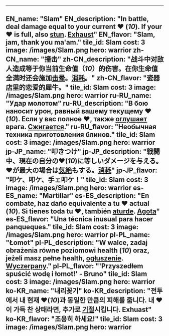 ---

EN_name: "Slam"
EN_description: "In battle, deal damage equal to your current ❤️ (*10*).  If your ❤️ is full, also <u>stun</u>.  <u>Exhaust</u>"
EN_flavor: "Slam, jam, thank you ma'am."
tile_id: Slam
cost: 3
image: /images/Slam.png
hero: warrior
zh-CN_name: "撞击"
zh-CN_description: "战斗中对敌人造成等于你当前生命值（*10*）的伤害。在你生命值全满时还会施加<u>击晕</u>。<u>消耗</u>。"
zh-CN_flavor: "瓷器店里的恋爱的犀牛。"
tile_id: Slam
cost: 3
image: /images/Slam.png
hero: warrior
ru-RU_name: "Удар молотом"
ru-RU_description: "В бою наносит урон, равный вашему текущему ❤️ (*10*). Если у вас полное ❤️, также <u>оглушает</u> врага. <u>Сжигается</u>."
ru-RU_flavor: "Необычная техника приготовления блинов."
tile_id: Slam
cost: 3
image: /images/Slam.png
hero: warrior
jp-JP_name: "叩きつけ"
jp-JP_description: "戦闘中、現在の自分の❤️(*10*)に等しいダメージを与える。❤️が最大の場合は<u>気絶</u>もする。<u>消耗</u>"
jp-JP_flavor: "叩ケ、叩ケ、手ェ叩ケ！"
tile_id: Slam
cost: 3
image: /images/Slam.png
hero: warrior
es-ES_name: "Martillar"
es-ES_description: "En combate, haz daño equivalente a tu ❤️ actual (*10*). Si tienes toda tu ❤️, también <u>aturde</u>. <u>Agota</u>"
es-ES_flavor: "Una técnica inusual para hacer panqueques."
tile_id: Slam
cost: 3
image: /images/Slam.png
hero: warrior
pl-PL_name: "Łomot"
pl-PL_description: "W walce, zadaj obrażenia równe poziomowi health (*10*) oraz, jeżeli masz pełne health, <u>ogłuszenie</u>. <u>Wyczerpany</u>."
pl-PL_flavor: "'Przyszedłem spuścić wodę i łomot!' - Bruno"
tile_id: Slam
cost: 3
image: /images/Slam.png
hero: warrior
ko-KR_name: "내리꽂기"
ko-KR_description: "전투에서 내 현재 ❤️(*10*)과 동일한 만큼의 피해를 줍니다. 내 ❤️이 가득 찬 상태라면, 추가로 <u>기절</u>시킵니다. Exhuast"
ko-KR_flavor: "조용히 하세요!"
tile_id: Slam
cost: 3
image: /images/Slam.png
hero: warrior
---